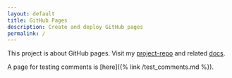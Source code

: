 ```yaml
---
layout: default
title: GitHub Pages
description: Create and deploy GitHub pages
permalink: /
---
```

This project is about GitHub pages. 
Visit my [project-repo](https://github.com/gh-pages-project/project-repo) and related [docs](https://gh-pages-project.github.io/project-repo/).

A page for testing comments is [here]({% link /test_comments.md %}).

